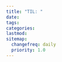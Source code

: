 ```yaml
---
title: "TIL: "
date:
tags:
categories:
lastmod:
sitemap:
  changefreq: daily
  priority: 1.0
---
```

